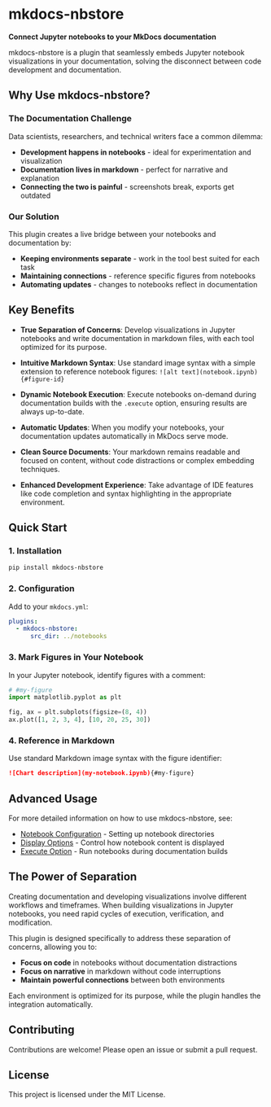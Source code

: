 # mkdocs-nbstore

<strong>Connect Jupyter notebooks to your MkDocs documentation</strong>

mkdocs-nbstore is a plugin that seamlessly embeds Jupyter notebook
visualizations in your documentation, solving the disconnect between
code development and documentation.

## Why Use mkdocs-nbstore?

### The Documentation Challenge

Data scientists, researchers, and technical writers face a common dilemma:

- **Development happens in notebooks** - ideal for experimentation and visualization
- **Documentation lives in markdown** - perfect for narrative and explanation
- **Connecting the two is painful** - screenshots break, exports get outdated

### Our Solution

This plugin creates a live bridge between your notebooks and documentation by:

- **Keeping environments separate** - work in the tool best suited for each task
- **Maintaining connections** - reference specific figures from notebooks
- **Automating updates** - changes to notebooks reflect in documentation

## Key Benefits

- **True Separation of Concerns**:
  Develop visualizations in Jupyter notebooks and write documentation
  in markdown files, with each tool optimized for its purpose.

- **Intuitive Markdown Syntax**:
  Use standard image syntax with a simple extension to reference
  notebook figures: `![alt text](notebook.ipynb){#figure-id}`

- **Dynamic Notebook Execution**:
  Execute notebooks on-demand during documentation builds with the
  `.execute` option, ensuring results are always up-to-date.

- **Automatic Updates**:
  When you modify your notebooks, your documentation updates
  automatically in MkDocs serve mode.

- **Clean Source Documents**:
  Your markdown remains readable and focused on content, without
  code distractions or complex embedding techniques.

- **Enhanced Development Experience**:
  Take advantage of IDE features like code completion and syntax
  highlighting in the appropriate environment.

## Quick Start

### 1. Installation

```bash
pip install mkdocs-nbstore
```

### 2. Configuration

Add to your `mkdocs.yml`:

```yaml title="mkdocs.yml"
plugins:
  - mkdocs-nbstore:
      src_dir: ../notebooks
```

### 3. Mark Figures in Your Notebook

In your Jupyter notebook, identify figures with a comment:

```python title="my-notebook.ipynb"
# #my-figure
import matplotlib.pyplot as plt

fig, ax = plt.subplots(figsize=(8, 4))
ax.plot([1, 2, 3, 4], [10, 20, 25, 30])
```

### 4. Reference in Markdown

Use standard Markdown image syntax with the figure identifier:

```markdown
![Chart description](my-notebook.ipynb){#my-figure}
```

## Advanced Usage

For more detailed information on how to use mkdocs-nbstore, see:

- [Notebook Configuration](usage/notebook.md) - Setting up notebook directories
- [Display Options](usage/class.md) - Control how notebook content is displayed
- [Execute Option](usage/execute.md) - Run notebooks during documentation builds
<!-- - [Workflow Tips](usage/workflow.md) - Best practices for documentation -->

## The Power of Separation

Creating documentation and developing visualizations involve different
workflows and timeframes. When building visualizations in Jupyter notebooks,
you need rapid cycles of execution, verification, and modification.

This plugin is designed specifically to address these separation of
concerns, allowing you to:

- **Focus on code** in notebooks without documentation distractions
- **Focus on narrative** in markdown without code interruptions
- **Maintain powerful connections** between both environments

Each environment is optimized for its purpose, while the plugin
handles the integration automatically.

## Contributing

Contributions are welcome! Please open an issue or submit a pull request.

## License

This project is licensed under the MIT License.
